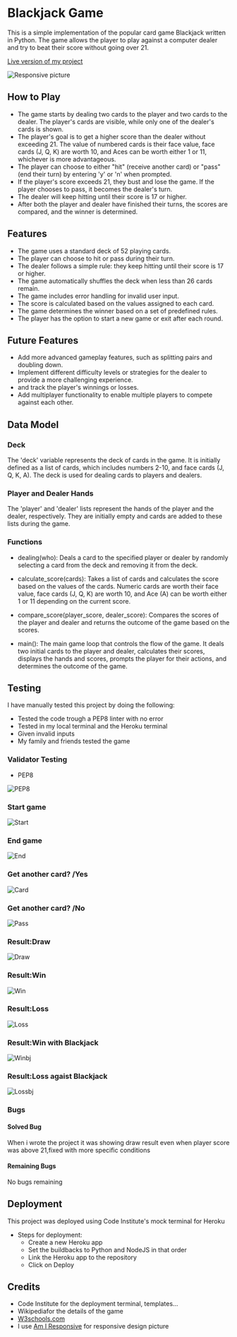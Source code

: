 # Blackjack Game

This is a simple implementation of the popular card game Blackjack written in Python. The game allows the player to play against a computer dealer and try to beat their score without going over 21.

[Live version of my project](https://blackjack-p3.herokuapp.com/)

![Responsive picture](images/respon.png)

## How to Play

- The game starts by dealing two cards to the player and two cards to the dealer. The player's cards are visible, while only one of the dealer's cards is shown.
- The player's goal is to get a higher score than the dealer without exceeding 21. The value of numbered cards is their face value, face cards (J, Q, K) are worth 10, and Aces can be worth either 1 or 11, whichever is more advantageous.
- The player can choose to either "hit" (receive another card) or "pass" (end their turn) by entering 'y' or 'n' when prompted.
- If the player's score exceeds 21, they bust and lose the game. If the player chooses to pass, it becomes the dealer's turn.
- The dealer will keep hitting until their score is 17 or higher.
- After both the player and dealer have finished their turns, the scores are compared, and the winner is determined.

## Features

- The game uses a standard deck of 52 playing cards.
- The player can choose to hit or pass during their turn.
- The dealer follows a simple rule: they keep hitting until their score is 17 or higher.
- The game automatically shuffles the deck when less than 26 cards remain.
- The game includes error handling for invalid user input.
- The score is calculated based on the values assigned to each card.
- The game determines the winner based on a set of predefined rules.
- The player has the option to start a new game or exit after each round.

## Future Features

- Add more advanced gameplay features, such as splitting pairs and doubling down.
- Implement different difficulty levels or strategies for the dealer to provide a more challenging experience.
- and track the player's winnings or losses.
- Add multiplayer functionality to enable multiple players to compete against each other.

## Data Model

### Deck
The 'deck' variable represents the deck of cards in the game. It is initially defined as a list of cards, which includes numbers 2-10, and face cards (J, Q, K, A). The deck is used for dealing cards to players and dealers.

### Player and Dealer Hands
The 'player' and 'dealer' lists represent the hands of the player and the dealer, respectively. They are initially empty and cards are added to these lists during the game.

### Functions
- dealing(who): Deals a card to the specified player or dealer by randomly selecting a card from the deck and removing it from the deck.

- calculate_score(cards): Takes a list of cards and calculates the score based on the values of the cards. Numeric cards are worth their face value, face cards (J, Q, K) are worth 10, and Ace (A) can be worth either 1 or 11 depending on the current score.

- compare_score(player_score, dealer_score): Compares the scores of the player and dealer and returns the outcome of the game based on the scores.

- main(): The main game loop that controls the flow of the game. It deals two initial cards to the player and dealer, calculates their scores, displays the hands and scores, prompts the player for their actions, and determines the outcome of the game.

## Testing
I have manually tested this project by doing the following:
- Tested the code trough a PEP8 linter with no error
- Tested in my local terminal and the Heroku terminal
- Given invalid inputs
- My family and friends tested the game

### Validator Testing
- PEP8

![PEP8](images/test.png)

### Start game 

![Start](images/start.png)

### End game

![End](images/nogame.png)

### Get another card? /Yes

![Card](images/card.png)

### Get another card? /No

![Pass](images/pass.png)

### Result:Draw

![Draw](images/draw.png)

### Result:Win

![Win](images/win.png)

### Result:Loss

![Loss](images/loss.png)

### Result:Win with Blackjack

![Winbj](images/winBJ.png)

### Result:Loss agaist Blackjack

![Lossbj](images/dealerBJ.png)

### Bugs

#### Solved Bug
When i wrote the project it was showing draw result even when player score was above 21,fixed with more specific conditions

#### Remaining Bugs
No bugs remaining

## Deployment
This project was deployed using Code Institute's mock terminal for Heroku
- Steps for deployment:
    - Create a new Heroku app
    - Set the buildbacks to Python and NodeJS in that order
    - Link the Heroku app to the repository
    - Click on Deploy

## Credits 

- Code Institute for the deployment terminal, templates...
- Wikipediafor the details of the game
- [W3schools.com](https://www.w3schools.com/css/default.asp) 
- I use [Am I Responsive](https://ui.dev/amiresponsive) for responsive design picture
